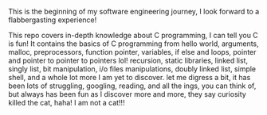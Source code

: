 This is the beginning of my software engineering journey, I look forward to a flabbergasting experience!

This repo covers in-depth knowledge about C programming, I can tell you C is fun!
It contains the basics of C programming from hello world, arguments, malloc, preprocessors, function pointer, variables, if else and loops, pointer and pointer to pointer to pointers lol! recursion, static libraries, linked list, singly list, bit manipulation, i/o files manipulations, doubly linked list, simple shell, and a whole lot more I am yet to discover. 
let me digress a bit,
it has been lots of struggling, googling, reading, and all the ings, you can think of, but always has been fun as I discover more and more, they say curiosity killed the cat, haha! I am not a cat!!! 
